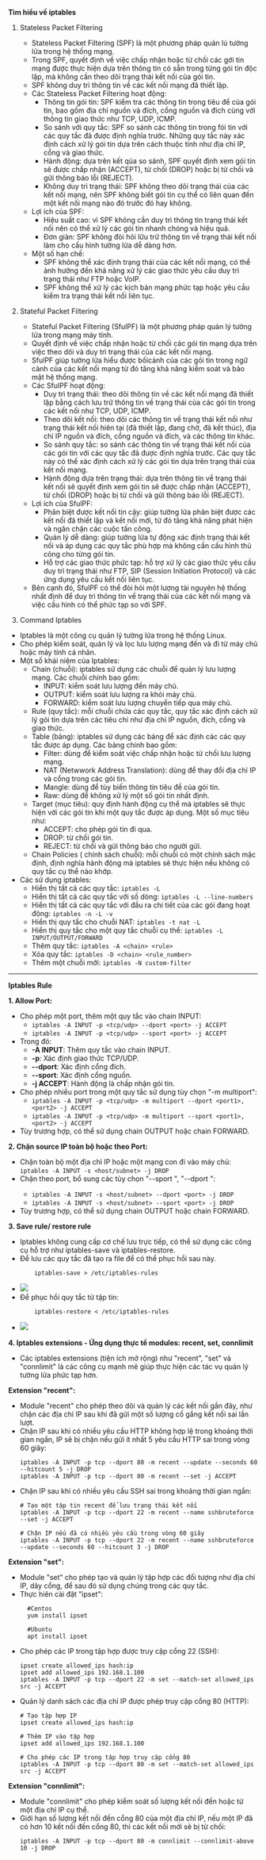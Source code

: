 **Tìm hiểu về iptables**

1. Stateless Packet Filtering
   - Stateless Packet Filtering (SPF) là một phương pháp quản lú tường lửa trong hệ thống mạng.
   - Trong SPF, quyết định về việc chấp nhận hoặc từ chối các gới tin mạng được thực hiện dựa trên thông tin có sẵn trong từng gói tin độc lập, mà không cần theo dõi trạng thái kết nối của gói tin.
   - SPF không duy trì thông tin về các kết nối mạng đã thiết lập.
   - Các Stateless Packet Filtering hoạt động:
     - Thông tin gói tin: SPF kiểm tra các thông tin trong tiêu đề của gói tin, bao gồm địa chỉ nguồn và đích, cổng nguồn và đích cùng với thông tin giao thức như TCP, UDP, ICMP.
     - So sánh với quy tắc: SPF so sánh các thông tin trong fói tin với các quy tắc đã được định nghĩa trước. Những quy tắc này xác định cách xử lý gói tin dựa trên cách thuộc tính như địa chỉ IP, cổng và giao thức.
     - Hành động: dựa trên kết qủa so sánh, SPF quyết định xem gói tin sẽ được chấp nhận (ACCEPT), từ chối (DROP) hoặc bị từ chối và gửi thông báo lỗi (REJECT).
     - Không duy trì trạng thái: SPF không theo dõi trạng thái của các kết nối mạng, nên SPF không biết gói tin cụ thể có liên quan đến một kết nối mạng nào đó trước đó hay không.
   - Lợi ích của SPF:
     - Hiệu suất cao: vì SPF không cần duy trì thông tin trạng thái kết nối nên có thể xử lý các gói tin nhanh chóng và hiệu quả.
     - Đơn giản: SPF không đòi hỏi lữu trữ thông tin về trạng thái kết nối làm cho cấu hình tường lửa dễ dàng hơn.
    - Một số hạn chế:
      - SPF không thể xác định trạng thái của các kết nối mạng, có thể ảnh hưởng đến khả năng xử lý các giao thức yêu cầu duy trì trạng thái như FTP hoặc VoIP.    
      - SPF không thể xử lý các kịch bản mạng phức tạp hoặc yêu cầu kiểm tra trạng thái kết nối liên tục.
2. Stateful Packet Filtering
   - Stateful Packet Filtering (SfulPF) là một phương pháp quản lý tường lửa trong mạng máy tính.
   - Quyết định về việc chấp nhận hoặc từ chối các gói tin mạng dựa trên việc theo dõi và duy trì trạng thái của các kết nối mạng.
   - SfulPF giúp tường lửa hiểu được bốicảnh của các gói tin trong ngữ cảnh của các kết nối mạng từ đó tăng khả năng kiểm soát và bảo mật hệ thống mạng.
   - Các SfulPF hoạt động:
     - Duy trì trạng thái: theo dõi thông tin về các kết nối mạng đã thiết lập bằng cách lưu trữ thông tin về trạng thái của các gói tin trong các kết nối như TCP, UDP, ICMP.
     - Theo dõi kết nối: theo dõi các thông tin về trạng thái kết nối như trạng thái kết nối hiên tại (đã thiết lập, đang chờ, đã kết thúc), địa chỉ IP nguồn và đích, cổng nguồn và đích, và các thông tin khác.
     - So sánh quy tắc: so sánh các thông tin về trạng thái kết nối của các gói tin với các quy tắc đã được định nghĩa trước. Các quy tắc này có thể xác định cách xử lý các gói tin dựa trên trạng thái của kết nối mạng.
     - Hành động dựa trên trạng thái: dựa trên thông tin về trạng thái kết nối sẽ quyết định xem gói tin sẽ được chấp nhận (ACCEPT), từ chối (DROP) hoặc bị từ chối và gửi thông báo lỗi (REJECT). 
   - Lợi ích của SfulPF:
     - Phân biệt được kết nối tin cậy: giúp tường lửa phân biệt được các kết nối đã thiết lập và kết nối mới, từ đó tăng khả năng phát hiện và ngăn chặn các cuộc tấn công.
     - Quản lý dễ dàng: giúp tường lửa tự động xác định trạng thái kết nối và áp dụng các quy tắc phù hợp mà không cần cấu hình thủ công cho từng gói tin.
     - Hỗ trợ các giao thức phức tạp: hỗ trợ xử lý các giao thức yêu cầu duy trì trạng thái như FTP, SIP (Session Initiation Protocol) và các ứng dụng yêu cầu kết nối liên tục.
   - Bên cạnh đó, SfulPF có thể đòi hỏi một lượng tài nguyên hệ thống nhất định để duy trì thông tin về trạng thái của các kết nối mạng và việc cấu hình có thể phức tạp so với SPF.

3. Command Iptables

- Iptables là một công cụ quản lý tường lửa trong hệ thống Linux.
- Cho phép kiểm soát, quản lý và lọc lưu lượng mạng đến và đi từ máy chủ hoặc máy tính cá nhân.
- Một số khái niệm của Iptables:
  - Chain (chuỗi): iptables sử dụng các chuỗi để quản lý lưu lượng mạng. Các chuỗi chính bao gồm:
    - INPUT: kiểm soát lưu lượng đến máy chủ.
    - OUTPUT: kiểm soát lưu lượng ra khỏi máy chủ.
    - FORWARD: kiểm soát lưu lượng chuyển tiếp qua máy chủ.
  - Rule (quy tắc): mỗi chuỗi chứa các quy tắc, quy tắc xác định cách xử lý gói tin dựa trên các tiêu chí như địa chỉ IP nguồn, đích, cổng và giao thức.
  - Table (bảng): iptables sử dụng các bảng để xác định các các quy tắc được áp dụng. Các bảng chính bao gồm:
    - Filter: dùng để kiểm soát việc chấp nhận hoặc từ chối lưu lượng mạng.
    - NAT (Netwwork Address Translation): dùng để thay đổi địa chỉ IP và cổng trong các gói tin.
    - Mangle: dùng để tùy biến thông tin tiêu đề của gói tin.
    - Raw: dùng để không xử lý một số gói tin nhất định.
  - Target (mục tiêu): quy định hành động cụ thể mà iptables sẽ thực hiện với các gói tin khi một quy tắc được áp dụng. Một số mục tiêu như:
    - ACCEPT: cho phép gói tin đi qua.
    - DROP: từ chối gói tin.
    - REJECT: từ chối và gửi thông báo cho người gửi.
  - Chain Policies ( chính sách chuỗi): mỗi chuỗi có một chính sách mặc định, định nghĩa hành động mà iptables sẽ thực hiện nếu không có quy tắc cụ thể nào khớp. 
- Các sử dụng iptables:
  - Hiển thị tất cả các quy tắc: `iptables -L`
  - Hiển thị tất cả các quy tắc với số dòng: `iptables -L --line-numbers`
  - Hiển thị tất cả các quy tắc với đầu ra chi tiết của các gói đang hoạt động: `iptables -n -L -v`
  - Hiển thị quy tắc cho chuỗi NAT: `iptables -t nat -L`
  - Hiển thị quy tắc cho một quy tắc chuỗi cụ thể: `iptables -L INPUT/OUTPUT/FORWARD`
  - Thêm quy tắc: `iptables -A <chain> <rule>`
  - Xóa quy tắc: `iptables -D <chain> <rule_number>`
  - Thêm một chuỗi mới: `iptables -N custom-filter`
***
**Iptables Rule**

**1. Allow Port:**
  - Cho phép một port, thêm một quy tắc vào chain INPUT: 
    - `iptables -A INPUT -p <tcp/udp> --dport <port> -j ACCEPT`
    - `iptables -A INPUT -p <tcp/udp> --sport <port> -j ACCEPT`
  - Trong đó:
    - **-A INPUT**: Thêm quy tắc vào chain INPUT.
    - **-p**: Xác định giao thức TCP/UDP.
    - **--dport**: Xác định cổng đích.
    - **--sport**: Xác định cổng nguồn.
    - **-j ACCEPT**: Hành động là chấp nhận gói tin.
  - Cho phép nhiều port trong một quy tắc sử dụng tùy chọn "-m multiport":
     - `iptables -A INPUT -p <tcp/udp> -m multiport --dport <port1>,<port2> -j ACCEPT`
     - `iptables -A INPUT -p <tcp/udp> -m multiport --sport <port1>,<port2> -j ACCEPT`
  - Tùy trương hợp, có thể sử dụng chain OUTPUT hoặc chain FORWARD. 

**2. Chặn source IP toàn bộ hoặc theo Port:**   
   - Chặn toàn bộ một địa chỉ IP hoặc một mạng con đi vào máy chủ: `iptables -A INPUT -s <host/subnet> -j DROP`
   - Chặn theo port, bổ sung các tùy chọn "--sport <port>", "--dport <port>": 
     - `iptables -A INPUT -s <host/subnet> --dport <port> -j DROP`
     - `iptables -A INPUT -s <host/subnet> --sport <port> -j DROP` 
   - Tùy trương hợp, có thể sử dụng chain OUTPUT hoặc chain FORWARD.

**3. Save rule/ restore rule**
  - Iptables không cung cấp cơ chế lưu trực tiếp, có thể sử dụng các công cụ hỗ trợ như iptables-save và iptables-restore.
  - Để lưu các quy tắc đã tạo ra file để có thể phục hồi sau này. 
    ~~~
        iptables-save > /etc/iptables-rules
    ~~~
  - ![](../../img/iptables-save.png)
  - Để phục hồi quy tắc từ tập tin:
    ~~~
        iptables-restore < /etc/iptables-rules
    ~~~
  - ![](../../img/iptables-restore.png)
 
**4. Iptables extensions - Ứng dụng thực tế modules: recent, set, connlimit**
- Các iptables extensions (tiện ích mở rộng) như "recent", "set" và "connlimit" là các công cụ mạnh mẽ giúp thực hiện các tác vụ quản lý tường lửa phức tạp hơn. 

**Extension "recent":**
- Module "recent" cho phép theo dõi và quản lý các kết nối gần đây, như chặn các địa chỉ IP sau khi đã gửi một số lượng cố gắng kết nối sai lần lượt.
- Chặn IP sau khi có nhiều yêu cầu HTTP không hợp lệ trong khoảng thời gian ngắn, IP sẽ bị chặn nếu gửi ít nhất 5 yêu cầu HTTP sai trong vòng 60 giây:
    ~~~
    iptables -A INPUT -p tcp --dport 80 -m recent --update --seconds 60 --hitcount 5 -j DROP
    iptables -A INPUT -p tcp --dport 80 -m recent --set -j ACCEPT
    ~~~
- Chặn IP sau khi có nhiều yêu cầu SSH sai trong khoảng thời gian ngắn:
    ~~~
    # Tạo một tập tin recent để lưu trạng thái kết nối
    iptables -A INPUT -p tcp --dport 22 -m recent --name sshbruteforce --set -j ACCEPT

    # Chặn IP nếu đã có nhiều yêu cầu trong vòng 60 giây
    iptables -A INPUT -p tcp --dport 22 -m recent --name sshbruteforce --update --seconds 60 --hitcount 3 -j DROP
    ~~~
    
**Extension "set":**
- Module "set" cho phép tạo và quản lý tập hợp các đối tượng như địa chỉ IP, dãy cổng, để sau đó sử dụng chúng trong các quy tắc.
- Thực hiên cài đặt "ipset":
  ~~~
    #Centos
    yum install ipset

    #Ubuntu
    apt install ipset
  ~~~
- Cho phép các IP trong tập hợp được truy cập cổng 22 (SSH):
    ~~~
    ipset create allowed_ips hash:ip
    ipset add allowed_ips 192.168.1.100
    iptables -A INPUT -p tcp --dport 22 -m set --match-set allowed_ips src -j ACCEPT
    ~~~
- Quản lý danh sách các địa chỉ IP được phép truy cập cổng 80 (HTTP):
    ~~~
    # Tạo tập hợp IP
    ipset create allowed_ips hash:ip

    # Thêm IP vào tập hợp
    ipset add allowed_ips 192.168.1.100

    # Cho phép các IP trong tập hợp truy cập cổng 80
    iptables -A INPUT -p tcp --dport 80 -m set --match-set allowed_ips src -j ACCEPT
    ~~~
**Extension "connlimit":**
- Module "connlimit" cho phép kiểm soát số lượng kết nối đến hoặc từ một địa chỉ IP cụ thể.
- Giới hạn số lượng kết nối đến cổng 80 của một địa chỉ IP, nếu một IP đã có hơn 10 kết nối đến cổng 80, thì các kết nối mới sẽ bị từ chối:
    ~~~
    iptables -A INPUT -p tcp --dport 80 -m connlimit --connlimit-above 10 -j DROP
    ~~~